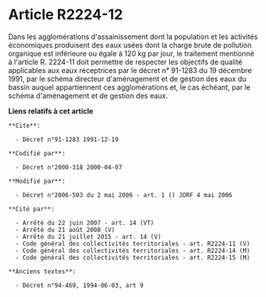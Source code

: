 # Article R2224-12

Dans les agglomérations d'assainissement dont la population et les activités économiques produisent des eaux usées dont la
charge brute de pollution organique est inférieure ou égale à 120 kg par jour, le traitement mentionné à l'article R. 2224-11
doit permettre de respecter les objectifs de qualité applicables aux eaux réceptrices par le décret n° 91-1283 du 19 décembre
1991, par le schéma directeur d'aménagement et de gestion des eaux du bassin auquel appartiennent ces agglomérations et, le
cas échéant, par le schéma d'aménagement et de gestion des eaux.

**Liens relatifs à cet article**

	**Cite**:

	  - Décret n°91-1283 1991-12-19

	**Codifié par**:

	  - Décret n°2000-318 2000-04-07

	**Modifié par**:

	  - Décret n°2006-503 du 2 mai 2006 - art. 1 () JORF 4 mai 2006

	**Cité par**:

	  - Arrêté du 22 juin 2007 - art. 14 (VT)
	  - Arrêté du 21 août 2008 (V)
	  - Arrêté du 21 juillet 2015 - art. 14 (V)
	  - Code général des collectivités territoriales - art. R2224-11 (V)
	  - Code général des collectivités territoriales - art. R2224-14 (M)
	  - Code général des collectivités territoriales - art. R2224-15 (M)

	**Anciens textes**:

	  - Décret n°94-469, 1994-06-03, art 9
